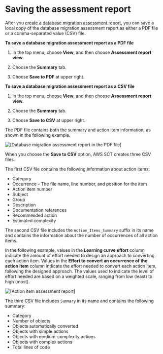 # Saving the assessment report<a name="CHAP_AssessmentReport.Save"></a>

After you [create a database migration assessment report](CHAP_AssessmentReport.Create.md), you can save a local copy of the database migration assessment report as either a PDF file or a comma\-separated value \(CSV\) file\. 

**To save a database migration assessment report as a PDF file**

1. In the top menu, choose **View**, and then choose **Assessment report view**\. 

1. Choose the **Summary** tab\. 

1. Choose **Save to PDF** at upper right\. 

**To save a database migration assessment report as a CSV file**

1. In the top menu, choose **View**, and then choose **Assessment report view**\. 

1. Choose the **Summary** tab\. 

1. Choose **Save to CSV** at upper right\. 

 The PDF file contains both the summary and action item information, as shown in the following example\. 

![\[Database migration assessment report in the PDF file\]](http://docs.aws.amazon.com/SchemaConversionTool/latest/userguide/images/assessment_report.png)

 When you choose the **Save to CSV** option, AWS SCT creates three CSV files\. 

 The first CSV file contains the following information about action items:
+ Category
+ Occurrence – The file name, line number, and position for the item
+ Action item number
+ Subject
+ Group
+ Description
+ Documentation references
+ Recommended action
+ Estimated complexity

 The second CSV file includes the `Action_Items_Summary` suffix in its name and contains the information about the number of occurrences of all action items\. 

In the following example, values in the **Learning curve effort** column indicate the amount of effort needed to design an approach to converting each action item\. Values in the **Effort to convert an occurrence of the action item** column indicate the effort needed to convert each action item, following the designed approach\. The values used to indicate the level of effort needed are based on a weighted scale, ranging from low \(least\) to high \(most\)\.

![\[Action item assessment report\]](http://docs.aws.amazon.com/SchemaConversionTool/latest/userguide/images/action-item-cvs.png)

 The third CSV file includes `Summary` in its name and contains the following summary:
+ Category
+ Number of objects
+ Objects automatically converted
+ Objects with simple actions
+ Objects with medium\-complexity actions
+ Objects with complex actions
+ Total lines of code